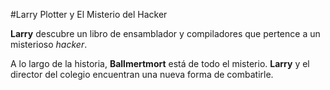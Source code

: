 #Larry Plotter y El Misterio del Hacker

**Larry** descubre un libro de ensamblador y compiladores que pertence a un misterioso *hacker*.

A lo largo de la historia, **Ballmertmort** está de todo el misterio.
**Larry** y el director del colegio encuentran una nueva forma de combatirle.
